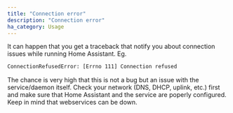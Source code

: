 ```yaml
---
title: "Connection error"
description: "Connection error"
ha_category: Usage
---
```


It can happen that you get a traceback that notify you about connection issues while running Home Assistant. Eg.

```bash
ConnectionRefusedError: [Errno 111] Connection refused
```

The chance is very high that this is not a bug but an issue with the service/daemon itself. Check your network (DNS, DHCP, uplink, etc.) first and make sure that Home Assistant and the service are poperly configured. Keep in mind that webservices can be down.
